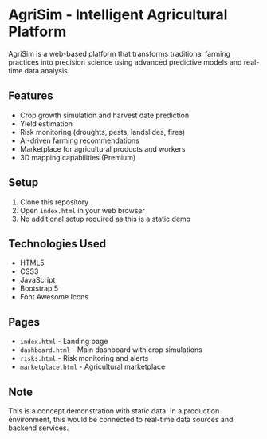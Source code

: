 # AgriSim - Intelligent Agricultural Platform

AgriSim is a web-based platform that transforms traditional farming practices into precision science using advanced predictive models and real-time data analysis.

## Features

- Crop growth simulation and harvest date prediction
- Yield estimation
- Risk monitoring (droughts, pests, landslides, fires)
- AI-driven farming recommendations
- Marketplace for agricultural products and workers
- 3D mapping capabilities (Premium)

## Setup

1. Clone this repository
2. Open `index.html` in your web browser
3. No additional setup required as this is a static demo

## Technologies Used

- HTML5
- CSS3
- JavaScript
- Bootstrap 5
- Font Awesome Icons

## Pages

- `index.html` - Landing page
- `dashboard.html` - Main dashboard with crop simulations
- `risks.html` - Risk monitoring and alerts
- `marketplace.html` - Agricultural marketplace

## Note

This is a concept demonstration with static data. In a production environment, this would be connected to real-time data sources and backend services. 